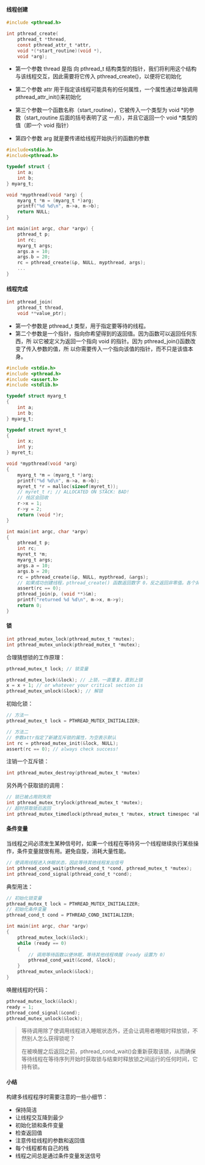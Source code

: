 #### 线程创建

```c
#include <pthread.h>

int pthread_create(
    pthread_t *thread,
    const pthread_attr_t *attr,
    void *(*start_routine)(void *),
    void *arg);
```

- 第一个参数 thread 是指 向 pthread_t 结构类型的指针，我们将利用这个结构与该线程交互，因此需要将它传入 pthread_create()，以便将它初始化

- 第二个参数 attr 用于指定该线程可能具有的任何属性，一个属性通过单独调用 pthread_attr_init()来初始化

- 第三个参数一个函数名称（start_routine），它被传入一个类型为 void *的参数（start_routine 后面的括号表明了这 一点），并且它返回一个 void *类型的值（即一个 void 指针）

- 第四个参数 arg 就是要传递给线程开始执行的函数的参数

```c
#include<stdio.h>
#include<pthread.h>

typedef struct {
    int a;
    int b;
} myarg_t;

void *mypthread(void *arg) {
    myarg_t *m = (myarg_t *)arg;
    printf("%d %d\n", m->a, m->b);
    return NULL;
}

int main(int argc, char *argv) {
    pthread_t p;
    int rc;
    myarg_t args;
    args.a = 10;
    args.b = 20;
    rc = pthread_create(&p, NULL, mypthread, args);
    ...
}
```

#### 线程完成

```c
int pthread_join(
    pthread_t thread, 
    void **value_ptr);
```

- 第一个参数是 pthread_t 类型，用于指定要等待的线程。
- 第二个参数是一个指针，指向你希望得到的返回值。因为函数可以返回任何东西，所 以它被定义为返回一个指向 void 的指针。因为 pthread_join()函数改变了传入参数的值，所 以你需要传入一个指向该值的指针，而不只是该值本身。

```c
#include <stdio.h>
#include <pthread.h>
#include <assert.h>
#include <stdlib.h>

typedef struct myarg_t
{
    int a;
    int b;
} myarg_t;

typedef struct myret_t
{
    int x;
    int y;
} myret_t;

void *mypthread(void *arg)
{
    myarg_t *m = (myarg_t *)arg;
    printf("%d %d\n", m->a, m->b);
    myret_t *r = malloc(sizeof(myret_t));
    // myret_t r; // ALLOCATED ON STACK: BAD!
    // 栈区会回收
    r->x = 1;
    r->y = 2;
    return (void *)r;
}

int main(int argc, char *argv)
{
    pthread_t p;
    int rc;
    myret_t *m;
    myarg_t args;
    args.a = 10;
    args.b = 20;
    rc = pthread_create(&p, NULL, mypthread, &args);
    // 如果成功创建线程，pthread_create() 函数返回数字 0，反之返回非零值。各个非零值都对应着不同的宏，指明创建失败的原因
    assert(rc == 0);
    pthread_join(p, (void **)&m);
    printf("returned %d %d\n", m->x, m->y);
    return 0;
}
```

#### 锁

```c
int pthread_mutex_lock(pthread_mutex_t *mutex); 
int pthread_mutex_unlock(pthread_mutex_t *mutex);
```

合理猜想锁的工作原理：

```c
pthread_mutex_t lock; // 锁变量

pthread_mutex_lock(&lock); // 上锁，一直重复，直到上锁
x = x + 1; // or whatever your critical section is
pthread_mutex_unlock(&lock); // 解锁
```

初始化锁：

```c
// 方法一
pthread_mutex_t lock = PTHREAD_MUTEX_INITIALIZER;

// 方法二
// 参数attr指定了新建互斥锁的属性，为空表示默认
int rc = pthread_mutex_init(&lock, NULL);
assert(rc == 0); // always check success!
```

注销一个互斥锁：

```c
int pthread_mutex_destroy(pthread_mutex_t *mutex)
```

另外两个获取锁的调用：

```c
// 锁已被占用则失败
int pthread_mutex_trylock(pthread_mutex_t *mutex); 
// 超时获取锁后返回
int pthread_mutex_timedlock(pthread_mutex_t *mutex, struct timespec *abs_timeout);
```

#### 条件变量

当线程之间必须发生某种信号时，如果一个线程在等待另一个线程继续执行某些操作，条件变量就很有用。避免自旋，消耗大量性能。

```c
// 使调用线程进入休眠状态，因此等待其他线程发出信号
int pthread_cond_wait(pthread_cond_t *cond, pthread_mutex_t *mutex); 
int pthread_cond_signal(pthread_cond_t *cond);
```

典型用法：

```c
// 初始化锁变量
pthread_mutex_t lock = PTHREAD_MUTEX_INITIALIZER;
// 初始化条件变量
pthread_cond_t cond = PTHREAD_COND_INITIALIZER;

int main(int argc, char *argv)
{
    pthread_mutex_lock(&lock);
    while (ready == 0)
    {
        // 调用等待函数以便休眠，等待其他线程唤醒（ready 设置为 0）
        pthread_cond_wait(&cond, &lock);
    }
    pthread_mutex_unlock(&lock);
}
```

唤醒线程的代码：

```c
pthread_mutex_lock(&lock); 
ready = 1;
pthread_cond_signal(&cond); 
pthread_mutex_unlock(&lock);
```

> 等待调用除了使调用线程进入睡眠状态外，还会让调用者睡眠时释放锁，不然别人怎么获得锁呢？
>
> 在被唤醒之后返回之前，pthread_cond_wait()会重新获取该锁，从而确保等待线程在等待序列开始时获取锁与结束时释放锁之间运行的任何时间，它持有锁。

#### 小结

构建多线程程序时需要注意的一些小细节：

- 保持简洁
- 让线程交互降到最少
- 初始化锁和条件变量
- 检查返回值
- 注意传给线程的参数和返回值
- 每个线程都有自己的栈
- 线程之间总是通过条件变量发送信号